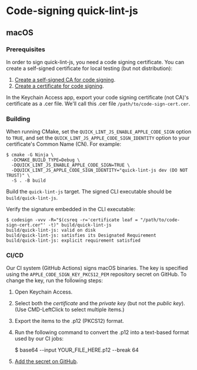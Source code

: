 # Code-signing quick-lint-js

## macOS

### Prerequisites

In order to sign quick-lint-js, you need a code signing certificate. You can
create a self-signed certificate for local testing (but not distribution):

1. [Create a self-signed CA for code signing][macos-create-ca].
2. [Create a certificate for code signing][macos-create-cert].

In the Keychain Access app, export your code signing certificate (not CA)'s
certificate as a .cer file. We'll call this .cer file
`/path/to/code-sign-cert.cer`.

### Building

When running CMake, set the `QUICK_LINT_JS_ENABLE_APPLE_CODE_SIGN` option to
`TRUE`, and set the `QUICK_LINT_JS_APPLE_CODE_SIGN_IDENTITY` option to your
certificate's Common Name (CN). For example:

    $ cmake -G Ninja \
      -DCMAKE_BUILD_TYPE=Debug \
      -DQUICK_LINT_JS_ENABLE_APPLE_CODE_SIGN=TRUE \
      -DQUICK_LINT_JS_APPLE_CODE_SIGN_IDENTITY="quick-lint-js dev (DO NOT TRUST)" \
      -S . -B build

Build the `quick-lint-js` target. The signed CLI executable should be
`build/quick-lint-js`.

Verify the signature embedded in the CLI executable:

    $ codesign -vvv -R="$(csreq -r='certificate leaf = "/path/to/code-sign-cert.cer"' -t)" build/quick-lint-js
    build/quick-lint-js: valid on disk
    build/quick-lint-js: satisfies its Designated Requirement
    build/quick-lint-js: explicit requirement satisfied

### CI/CD

Our CI system (GitHub Actions) signs macOS binaries. The key is specified using
the `APPLE_CODE_SIGN_KEY_PKCS12_PEM` repository secret on GitHub. To change the
key, run the following steps:

1. Open Keychain Access.
2. Select both the *certificate* and the *private key* (but not the *public
   key*). (Use CMD-LeftClick to select multiple items.)
3. Export the items to the .p12 (PKCS12) format.
4. Run the following command to convert the .p12 into a text-based format used
   by our CI jobs:

    $ base64 --input YOUR_FILE_HERE.p12 --break 64

5. [Add the secret on GitHub][github-secret].

[github-secret]: https://github.com/quick-lint/quick-lint-js/settings/secrets/actions
[macos-create-ca]: https://www.simplified.guide/macos/keychain-ca-code-signing-create
[macos-create-cert]: https://www.simplified.guide/macos/keychain-cert-code-signing-create
